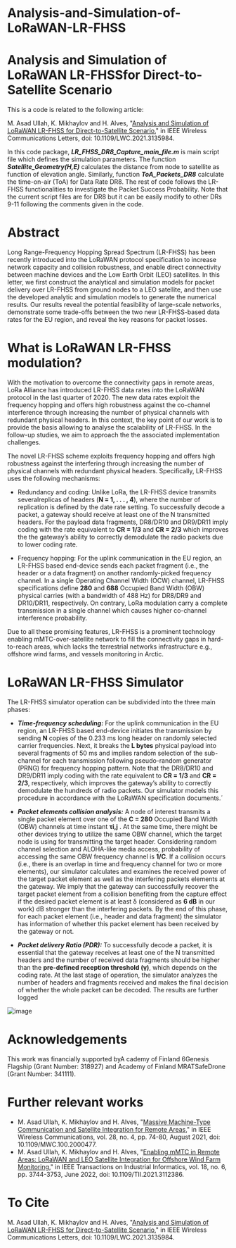 # Analysis-and-Simulation-of-LoRaWAN-LR-FHSS
# Analysis and Simulation of LoRaWAN LR-FHSSfor Direct-to-Satellite Scenario

This is a code is related to the following article:

M. Asad Ullah, K. Mikhaylov and H. Alves, "[Analysis and Simulation of LoRaWAN LR-FHSS for Direct-to-Satellite Scenario](https://ieeexplore.ieee.org/document/9653679)," in IEEE Wireless Communications Letters, doi: 10.1109/LWC.2021.3135984.

In this code package, ***LR_FHSS_DR8_Capture_main_file.m*** is main script file which defines the simulation parameters. The function ***Satellite_Geometry(H,E)*** calculates the distance from node to satellite as function of elevation angle. Similarly, function ***ToA_Packets_DR8*** calculate the time-on-air (ToA) for Data Rate DR8. The rest of code follows the LR-FHSS functionalities to investigate the Packet Success Probability. Note that the current script files are for DR8 but it can be easily modify to other DRs 9-11 following the comments given in the code.

# Abstract
Long Range-Frequency Hopping Spread Spectrum (LR-FHSS) has been recently introduced into the LoRaWAN protocol specification to increase network capacity and collision robustness, and enable direct connectivity between machine devices and the Low Earth Orbit (LEO) satellites. In this letter, we first construct the analytical and simulation models for packet delivery over LR-FHSS from ground nodes to a LEO satellite, and then use the developed analytic and simulation models to generate the numerical results. Our results reveal the potential feasibility of large-scale networks, demonstrate some trade-offs between the two new LR-FHSS-based data rates for the EU region, and reveal the key reasons for packet losses.

# What is LoRaWAN LR-FHSS modulation?

With the motivation to overcome the connectivity gaps in remote areas, LoRa Alliance has introduced LR-FHSS data rates into the LoRaWAN protocol in the last quarter of 2020. The new data rates exploit the frequency hopping and offers high robustness against the co-channel interference through increasing the number of physical channels with redundant physical headers. In this context, the key point of our work is to provide the basis allowing to analyse the scalability of LR-FHSS. In the follow-up studies, we aim to approach the the associated implementation challenges.

The novel LR-FHSS scheme exploits frequency hopping and offers high robustness against the interfering through increasing the number of physical channels with redundant physical headers. Specifically, LR-FHSS uses the following mechanisms:

- Redundancy and coding: Unlike LoRa, the LR-FHSS device transmits severalreplicas of headers (**N = 1, . . . , 4**), where the number of replication is defined
by the date rate setting. To successfully decode a packet, a gateway should receive at least one of the N transmitted headers. For the payload data fragments,
DR8/DR10 and DR9/DR11 imply coding with the rate equivalent to **CR = 1/3** and **CR = 2/3** which improves the the gateway’s ability to correctly demodulate
the radio packets due to lower coding rate.

- Frequency hopping: For the uplink communication in the EU region, an LR-FHSS based end-device sends each packet fragment (i.e., the header or a data
fragment) on another randomly-picked frequency channel. In a single Operating Channel Width (OCW) channel, LR-FHSS specifications define **280** and **688** Occupied Band Width (OBW) physical carries (with a bandwidth of 488 Hz) for
DR8/DR9 and DR10/DR11, respectively. On contrary, LoRa modulation carry a complete transmission in a single channel which causes higher co-channel interference probability.


Due to all these promising features, LR-FHSS is a prominent technology enabling mMTC-over-satellite network to fill the connectivity gaps in hard-to-reach areas, which
lacks the terrestrial networks infrastructure e.g., offshore wind farms, and vessels monitoring in Arctic.

# LoRaWAN LR-FHSS Simulator

The LR-FHSS simulator operation can be subdivided into the three main phases:

- ***Time-frequency scheduling:*** For the uplink communication in the EU region, an
LR-FHSS based end-device initiates the transmission by sending **N** copies of the
0.233 ms long header on randomly selected carrier frequencies. Next, it breaks
the **L bytes** physical payload into several fragments of 50 ms and implies random
selection of the sub-channel for each transmission following pseudo-random generator (PRNG) for frequency hopping pattern. Note that the DR8/DR10 and
DR9/DR11 imply coding with the rate equivalent to **CR = 1/3** and **CR = 2/3**,
respectively, which improves the gateway’s ability to correctly demodulate the
hundreds of radio packets. Our simulator models this procedure in accordance
with the LoRaWAN specification documents.´
- ***Packet elements collision analysis:*** A node of interest transmits a single packet
element over one of the **C = 280** Occupied Band Width (OBW) channels at time
instant **τi,j** . At the same time, there might be other devices trying to utilize the
same OBW channel, which the target node is using for transmitting the target
header. Considering random channel selection and ALOHA-like media access,
probability of accessing the same OBW frequency channel is **1/C**. If a collision occurs (i.e., there is an overlap in time and frequency channel for two or more
elements), our simulator calculates and examines the received power of the target
packet element as well as the interfering packets elements at the gateway. We
imply that the gateway can successfully recover the target packet element from
a collision benefiting from the capture effect if the desired packet element is at
least δ (considered as **6 dB** in our work) dB stronger than the interfering packets.
By the end of this phase, for each packet element (i.e., header and data fragment)
the simulator has information of whether this packet element has been received
by the gateway or not.

- ***Packet delivery Ratio (PDR):*** To successfully decode a packet, it is essential that
the gateway receives at least one of the N transmitted headers and the number of received data fragments should be higher than the **pre-defined reception
threshold (γ)**, which depends on the coding rate. At the last stage of operation,
the simulator analyzes the number of headers and fragments received and makes
the final decision of whether the whole packet can be decoded. The results are
further logged

![image](https://user-images.githubusercontent.com/67004968/155481649-468d7b08-daf1-44c8-bb3b-ca08c5bf1e48.png)

# Acknowledgements
This work was financially supported byA cademy of Finland 6Genesis Flagship (Grant Number: 318927) and Academy of Finland MRATSafeDrone (Grant Number: 341111).

# Further relevant works
- M. Asad Ullah, K. Mikhaylov and H. Alves, "[Massive Machine-Type Communication and Satellite Integration for Remote Areas](https://ieeexplore.ieee.org/document/9535456)," in IEEE Wireless Communications, vol. 28, no. 4, pp. 74-80, August 2021, doi: 10.1109/MWC.100.2000477.
- M. Asad Ullah, K. Mikhaylov and H. Alves, "[Enabling mMTC in Remote Areas: LoRaWAN and LEO Satellite Integration for Offshore Wind Farm Monitoring](https://ieeexplore.ieee.org/document/9537682)," in IEEE Transactions on Industrial Informatics, vol. 18, no. 6, pp. 3744-3753, June 2022, doi: 10.1109/TII.2021.3112386.
# To Cite
M. Asad Ullah, K. Mikhaylov and H. Alves, "[Analysis and Simulation of LoRaWAN LR-FHSS for Direct-to-Satellite Scenario](https://ieeexplore.ieee.org/document/9653679)," in IEEE Wireless Communications Letters, doi: 10.1109/LWC.2021.3135984.
